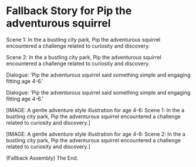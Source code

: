 # Fallback Story for Pip the adventurous squirrel


Scene 1: In the a bustling city park, Pip the adventurous squirrel encountered a challenge related to curiosity and discovery.

Scene 2: In the a bustling city park, Pip the adventurous squirrel encountered a challenge related to curiosity and discovery.

Dialogue: 'Pip the adventurous squirrel said something simple and engaging fitting age 4-6.'

Dialogue: 'Pip the adventurous squirrel said something simple and engaging fitting age 4-6.'

[IMAGE: A gentle adventure style illustration for age 4-6: Scene 1: In the a bustling city park, Pip the adventurous squirrel encountered a challenge related to curiosity and discovery.]

[IMAGE: A gentle adventure style illustration for age 4-6: Scene 2: In the a bustling city park, Pip the adventurous squirrel encountered a challenge related to curiosity and discovery.]


(Fallback Assembly) The End.